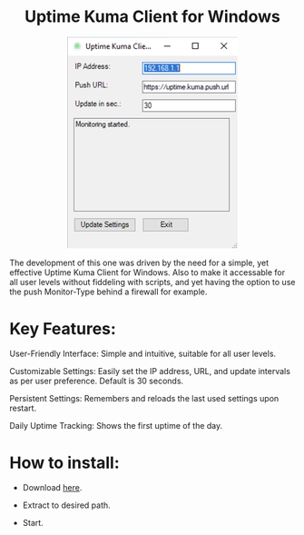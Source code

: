 <h1 align="center">Uptime Kuma Client for Windows</h1>
<p align="center">
  <img src="screenshot.png" alt="Screenshot" width="300"/>
</p>

The development of this one was driven by the need for a simple, yet effective Uptime Kuma Client for Windows. Also to make it accessable for all user levels without fiddeling with scripts, and yet having the option to use the push Monitor-Type behind a firewall for example.

# Key Features:
User-Friendly Interface: Simple and intuitive, suitable for all user levels.

Customizable Settings: Easily set the IP address, URL, and update intervals as per user preference. Default is 30 seconds.

Persistent Settings: Remembers and reloads the last used settings upon restart.

Daily Uptime Tracking: Shows the first uptime of the day.

# How to install:

- Download [here](https://cloud.rdnsx.de/index.php/s/6wYoWJbFxEGqK8k/download).

- Extract to desired path.

- Start.